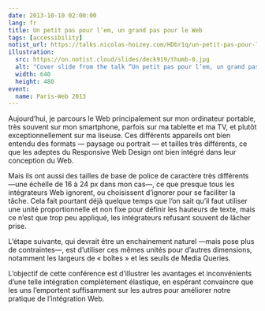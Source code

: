 ```yaml
---
date: 2013-10-10 02:00:00
lang: fr
title: Un petit pas pour l’em, un grand pas pour le Web
tags: [accessibility]
notist_url: https://talks.nicolas-hoizey.com/HDbr1q/un-petit-pas-pour-l-em-un-grand-pas-pour-le-web
illustration:
  src: https://on.notist.cloud/slides/deck919/thumb-0.jpg
  alt: "Cover slide from the talk “Un petit pas pour l’em, un grand pas pour le Web”"
  width: 640
  height: 480
event:
  name: Paris-Web 2013
---
```


Aujourd’hui, je parcours le Web principalement sur mon ordinateur portable, très souvent sur mon smartphone, parfois sur ma tablette et ma TV, et plutôt exceptionnellement sur ma liseuse. Ces différents appareils ont bien entendu des formats — paysage ou portrait — et tailles très différents, ce que les adeptes du Responsive Web Design ont bien intégré dans leur conception du Web.

Mais ils ont aussi des tailles de base de police de caractère très différents —une échelle de 16 à 24 px dans mon cas—, ce que presque tous les intégrateurs Web ignorent, ou choisissent d’ignorer pour se faciliter la tâche. Cela fait pourtant déjà quelque temps que l’on sait qu’il faut utiliser une unité proportionnelle et non fixe pour définir les hauteurs de texte, mais ce n’est que trop peu appliqué, les intégrateurs refusant souvent de lâcher prise.

L’étape suivante, qui devrait être un enchainement naturel —mais pose plus de contraintes—, est d’utiliser ces mêmes unités pour d’autres dimensions, notamment les largeurs de « boîtes » et les seuils de Media Queries.

L’objectif de cette conférence est d’illustrer les avantages et inconvénients d’une telle intégration complètement élastique, en espérant convaincre que les uns l’emportent suffisamment sur les autres pour améliorer notre pratique de l’intégration Web.

